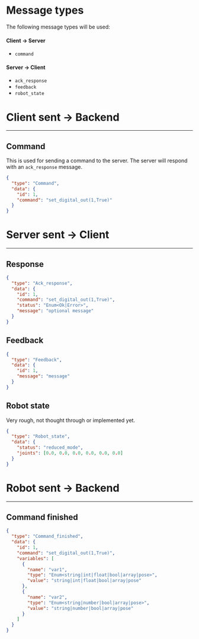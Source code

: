 # Message types
The following message types will be used:

#### Client -> Server
- `command`


#### Server -> Client
- `ack_response`
- `feedback`
- `robot_state`

# Client sent -> Backend

---

## Command
This is used for sending a command to the server. 
The server will respond with an `ack_response` message.
```json
{
  "type": "Command",
  "data": {
    "id": 1,
    "command": "set_digital_out(1,True)"
  }
}
```

# Server sent -> Client

---

## Response
```json
{
  "type": "Ack_response",
  "data": {
    "id": 1,
    "command": "set_digital_out(1,True)",
    "status": "Enum<Ok|Error>",
    "message": "optional message"
  }
}
```


## Feedback
```json
{
  "type": "Feedback",
  "data": {
    "id": 1,
    "message": "message"
  }
}
```

## Robot state
Very rough, not thought through or implemented yet.
```json
{
  "type": "Robot_state",
  "data": {
    "status": "reduced_mode",
    "joints": [0.0, 0.0, 0.0, 0.0, 0.0, 0.0]
  }
}
```


# Robot sent -> Backend

---

## Command finished
```json
{
  "type": "Command_finished",
  "data": {
    "id": 1,
    "command": "set_digital_out(1,True)",
    "variables": [
      {
        "name": "var1",
        "type": "Enum<string|int|float|bool|array|pose>",
        "value": "string|int|float|bool|array|pose"
      },
      {
        "name": "var2",
        "type": "Enum<string|number|bool|array|pose>",
        "value": "string|number|bool|array|pose"
      }
    ]
  }
}
```